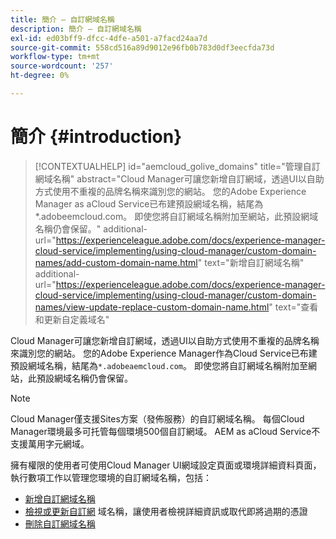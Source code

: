 ```yaml
---
title: 簡介 — 自訂網域名稱
description: 簡介 — 自訂網域名稱
exl-id: ed03bff9-dfcc-4dfe-a501-a7facd24aa7d
source-git-commit: 558cd516a89d9012e96fb0b783d0df3eecfda73d
workflow-type: tm+mt
source-wordcount: '257'
ht-degree: 0%

---
```


# 簡介 {#introduction}

>[!CONTEXTUALHELP]
>id="aemcloud_golive_domains"
>title="管理自訂網域名稱"
>abstract="Cloud Manager可讓您新增自訂網域，透過UI以自助方式使用不重複的品牌名稱來識別您的網站。 您的Adobe Experience Manager as aCloud Service已布建預設網域名稱，結尾為*.adobeemcloud.com。 即使您將自訂網域名稱附加至網站，此預設網域名稱仍會保留。"
>additional-url="https://experienceleague.adobe.com/docs/experience-manager-cloud-service/implementing/using-cloud-manager/custom-domain-names/add-custom-domain-name.html" text="新增自訂網域名稱"
>additional-url="https://experienceleague.adobe.com/docs/experience-manager-cloud-service/implementing/using-cloud-manager/custom-domain-names/view-update-replace-custom-domain-name.html" text="查看和更新自定義域名"

Cloud Manager可讓您新增自訂網域，透過UI以自助方式使用不重複的品牌名稱來識別您的網站。 您的Adobe Experience Manager作為Cloud Service已布建預設網域名稱，結尾為`*.adobeaemcloud.com`。 即使您將自訂網域名稱附加至網站，此預設網域名稱仍會保留。

>[!NOTE]
>Cloud Manager僅支援Sites方案（發佈服務）的自訂網域名稱。 每個Cloud Manager環境最多可托管每個環境500個自訂網域。 AEM as aCloud Service不支援萬用字元網域。

擁有權限的使用者可使用Cloud Manager UI網域設定頁面或環境詳細資料頁面，執行數項工作以管理您環境的自訂網域名稱，包括：

* [新增自訂網域名稱](/help/implementing/cloud-manager/custom-domain-names/add-custom-domain-name.md)
* [檢視或更新自訂網](/help/implementing/cloud-manager/custom-domain-names/view-update-replace-custom-domain-name.md) 域名稱，讓使用者檢視詳細資訊或取代即將過期的憑證
* [刪除自訂網域名稱](/help/implementing/cloud-manager/custom-domain-names/delete-custom-domain-name.md)
